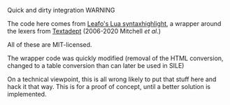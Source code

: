 Quick and dirty integration WARNING

The code here comes from [Leafo's Lua syntaxhighlight](https://github.com/leafo/lua-syntaxhighlight/),
a wrapper around the lexers from [Textadept](https://foicica.com/textadept/)
(2006-2020 Mitchell _et al._)

All of these are MIT-licensed.

The wrapper code was quickly modified (removal of the HTML conversion, changed to a table conversion
than can later be used in SILE)

On a technical viewpoint, this is all wrong likely to put that stuff here and hack it that way.
This is for a proof of concept, until a better solution is implemented.
